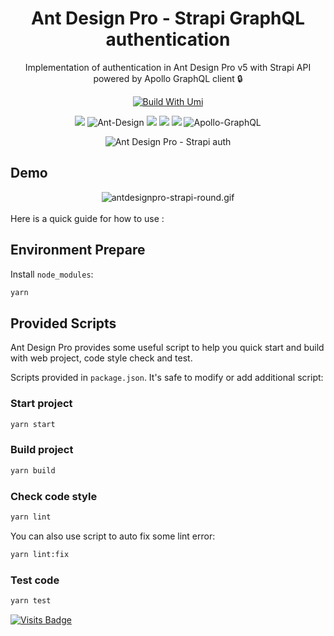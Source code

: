 <h1 align="center">Ant Design Pro - Strapi GraphQL authentication</h1>

<div align="center">

Implementation of authentication in Ant Design Pro v5 with Strapi API powered by Apollo GraphQL client 🔒

[![Build With Umi](https://img.shields.io/badge/build%20with-umi-028fe4.svg?style=flat-square)](http://umijs.org/) <br/>

<img src="https://img.shields.io/badge/Ant_Design_Pro-0170FE?style=for-the-badge&logo=ant-design&logoColor=white" /> <img alt="Ant-Design" src="https://img.shields.io/badge/-Ant_Design-%230170FE?&style=for-the-badge&logo=ant-design&logoColor=white"/> <img src="https://img.shields.io/badge/strapi-2e7eea?style=for-the-badge&logo=strapi&logoColor=white" /> <img src="https://img.shields.io/badge/GraphQl-E10098?style=for-the-badge&logo=graphql&logoColor=white" /> <img src="https://img.shields.io/badge/TypeScript-007ACC?style=for-the-badge&logo=typescript&logoColor=white" /> <img alt="Apollo-GraphQL" src="https://img.shields.io/badge/-ApolloGraphQL-311C87?style=for-the-badge&logo=apollo-graphql"/>

<img src="https://s3.gifyu.com/images/ecf1535jw45n673m255.png" alt="Ant Design Pro - Strapi auth" border="0" />

</div>

## Demo

<div align="center">
  <img src="https://s3.gifyu.com/images/antdesignpro-strapi-round.gif" alt="antdesignpro-strapi-round.gif" border="0" />
</div>

<br/>
Here is a quick guide for how to use :

## Environment Prepare

Install `node_modules`:

```bash
yarn
```

## Provided Scripts

Ant Design Pro provides some useful script to help you quick start and build with web project, code style check and test.

Scripts provided in `package.json`. It's safe to modify or add additional script:

### Start project

```bash
yarn start
```

### Build project

```bash
yarn build
```

### Check code style

```bash
yarn lint
```

You can also use script to auto fix some lint error:

```bash
yarn lint:fix
```

### Test code

```bash
yarn test
```
[![Visits Badge](https://badges.pufler.dev/visits/kevinadhiguna/antdpro-strapi-auth)](https://github.com/kevinadhiguna)
